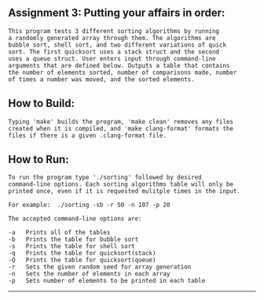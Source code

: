 ## Assignment 3: Putting your affairs in order:

    This program tests 3 different sorting algorithms by running
    a randomly generated array through them. The algorithms are
    bubble sort, shell sort, and two different variations of quick
    sort. The first quicksort uses a stack struct and the second 
    uses a queue struct. User enters input through command-line 
    arguments that are defined below. Outputs a table that contains
    the number of elements sorted, number of comparisons made, number
    of times a number was moved, and the sorted elements.

## How to Build:

    Typing 'make' builds the program, 'make clean' removes any files
    created when it is compiled, and 'make clang-format' formats the
    files if there is a given .clang-format file.

## How to Run:

    To run the program type './sorting' followed by desired
    command-line options. Each sorting algorithms table will only be 
    printed once, even if it is requested mulitple times in the input.

    For example:  ./sorting -sb -r 50 -n 107 -p 20

    The accepted command-line options are:

    -a   Prints all of the tables
    -b   Prints the table for bubble sort
    -s   Prints the table for shell sort
    -q   Prints the table for quicksort(stack)
    -Q   Prints the table for quicksort(queue)
    -r   Sets the given random seed for array generation
    -n   Sets the number of elements in each array
    -p   Sets number of elements to be printed in each table   

--------------------------------------------------------------------

